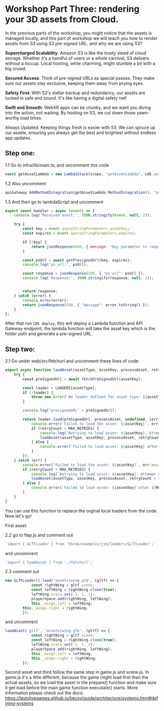 # Workshop Part Three: rendering your 3D assets from Cloud. 

In the previous parts of the workshop, you might notice that the assets is managed locally, and this part of workshop we will teach you how to render assets from S3 using S3 pre-signed URL, and why we are using S3? 

__Supercharged Scalability__: Amazon S3 is like the trusty steed of cloud storage. Whether it's a handful of users or a whole carnival, S3 delivers without a hiccup. Local hosting, while charming, might stumble a bit with a big crowd.

__Secured Access__: Think of pre-signed URLs as special passes. They make sure our assets stay exclusive, keeping them away from prying eyes.

__Safety First__: With S3's stellar backup and redundancy, our assets are tucked in safe and sound. It's like having a digital safety net!

__Swift and Smooth__: WebXR apps can be chunky, and we want you diving into the action, not waiting. By hosting on S3, we cut down those yawn-worthy load times.

Always Updated: Keeping things fresh is easier with S3. We can spruce up our assets, ensuring you always get the best and brightest without endless app updates.


## Step one: 

1.1 Go to infra/lib/main.ts, and uncomment this code 
```javascript
const getAssetLambda = new LambdaStack(scope, "getAssetLambda", cdk.aws_lambda.Runtime.NODEJS_18_X, '../lambdaScripts/getAsset', 'handler', cdk.Duration.minutes(5), 512, 512, storageEnvs);

```
1.2 Also uncomment 

```javascript
apiGateway.AddMethodIntegration(getAssetLambda.MethodIntegration(), "assets", "GET", apiAuthorizer);

```
1.3 And then go to lambdaScript and uncomment 

```javascript 
export const handler = async (event) => {
    console.log('Received event:', JSON.stringify(event, null, 2));

    try {
        const key = event.queryStringParameters.assetKey;
        const expires = event.queryStringParameters.expires;

        if (!key) {
            return jsonResponse(400, { message: "Key parameter is required" });
        }

        const psUrl = await getPresignedUrl(key, expires);
        console.log('ps_url:', psUrl);

        const response = jsonResponse(200, { "ps_url": psUrl });
        console.log('Response:', JSON.stringify(response, null, 2));


        return response;
    } catch (error) {
        console.error(error);
        return jsonResponse(500, { "message": error.toString() });
    }
};

```
After that run ```CDK deploy```, this will deploy a Lambda function and API Gateway endpoint, the lambda function will take the asset key which is the folder path and generate a pre-signed URL. 

## Step two: 
2.1 Go under web/src/fetchurl and uncomment these lines of code:

```javascript
export async function loadAsset(assetType, assetKey, processAsset, retryCount = 0) {
    try {
        const preSignedUrl = await fetchPreSignedUrl(assetKey);

        const loader = LOADERS[assetType];
        if (!loader) {
            throw new Error(`No loader defined for asset type: ${assetType}`);
        }

        console.log("presignedURL" + preSignedUrl);

        return loader.load(preSignedUrl, processAsset, undefined, (err) => {
            console.error(`Failed to load the asset: ${assetKey}`, err);
            if (retryCount < MAX_RETRIES) {
                console.log(`Retrying to load asset: ${assetKey}. Attempt ${retryCount + 1}`);
                loadAsset(assetType, assetKey, processAsset, retryCount + 1);
            } else {
                console.error(`Failed to load asset: ${assetKey} after ${MAX_RETRIES} attempts.`);
            }
        });
    } catch (err) {
        console.error(`Failed to load the asset: ${assetKey}`, err.message);
        if (retryCount < MAX_RETRIES) {
            console.log(`Retrying to load asset: ${assetKey}. Attempt ${retryCount + 1}`);
            loadAsset(assetType, assetKey, processAsset, retryCount + 1);
        } else {
            console.error(`Failed to load asset: ${assetKey} after ${MAX_RETRIES} attempts.`);
        }
    }
}

```

You can use this function to replace the orginal local loaders from the code. Now let's go! 

First asset: 

2.2 go to flap.js and comment out 

```javascript
`import { GLTFLoader } from 'three/examples/jsm/loaders/GLTFLoader';`
```
and uncomment

```javascript
`import { loadAsset } from './fetchurl';`
```

2.3 comment out

```javascript
new GLTFLoader().load('assets/wing.glb', (gltf) => {
			const rightWing = gltf.scene;
		 	const leftWing = rightWing.clone(true);
		    leftWing.scale.set(-1, 1, 1);
			playerSpace.add(rightWing, leftWing);
			this._wings.left = leftWing;
		this._wings.right = rightWing;
		});
```
and uncomment 

```javascript
loadAsset('gltf', 'assets/wing.glb', (gltf) => {
			const rightWing = gltf.scene;
			const leftWing = rightWing.clone(true);
			leftWing.scale.set(-1, 1, 1);
			playerSpace.add(rightWing, leftWing);
			this._wings.left = leftWing;
			this._wings.right = rightWing;
		});

```

Second asset and third follow the same step in game.js and scene.js. In game.js it's a little different, because the game might load first than the actual assets, so we load the asset in the prepare() function and make sure it get load before the main game function executate() starts. More information please check out the docs: https://lastolivegames.github.io/becsy/guide/architecture/systems.html#defining-systems 

